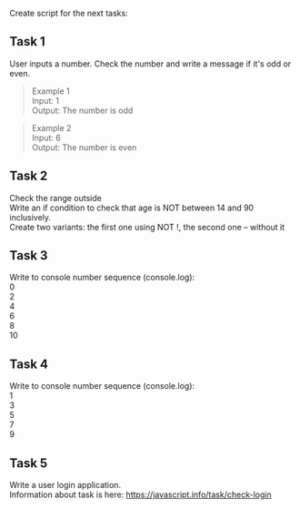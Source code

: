 Create script for the next tasks:

## Task 1
User inputs a number. Check the number and write a message if it's odd or even.
> Example 1  
Input: 1  
Output: The number is odd  


>Example 2  
Input: 6  
Output: The number is even  

## Task 2
Check the range outside  
Write an if condition to check that age is NOT between 14 and 90 inclusively.  
Create two variants: the first one using NOT !, the second one – without it

## Task 3
Write to console number sequence (console.log):  
0  
2  
4  
6  
8  
10  

## Task 4
Write to console number sequence (console.log):  
1  
3  
5  
7  
9  

## Task 5
Write a user login application.   
Information about task is here: https://javascript.info/task/check-login
